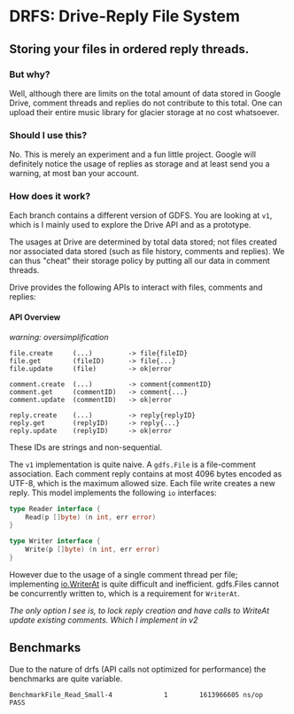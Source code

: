 # DRFS: Drive-Reply File System

## Storing your files in ordered reply threads.

### But why?

Well, although there are limits on the total amount of data stored in Google Drive, comment threads and replies do not 
contribute to this total. One can upload their entire music library for glacier storage at no cost whatsoever.

### Should I use this?

No. This is merely an experiment and a fun little project. Google will definitely notice the usage of replies as storage
and at least send you a warning, at most ban your account.

### How does it work?

Each branch contains a different version of GDFS. You are looking at `v1`, which is I mainly used to explore the Drive 
API and as a prototype. 

The usages at Drive are determined by total data stored; not files created nor associated data stored (such as 
file history, comments and replies). We can thus "cheat" their storage policy by putting all our data in comment threads.

Drive provides the following APIs to interact with files, comments and replies:

#### API Overview
*warning: oversimplification*
```
file.create     (...)         -> file{fileID}
file.get        (fileID)      -> file{...}
file.update     (file)        -> ok|error 

comment.create  (...)         -> comment{commentID}
comment.get     (commentID)   -> comment{...}
comment.update  (commentID)   -> ok|error

reply.create    (...)         -> reply{replyID}
reply.get       (replyID)     -> reply{...}
reply.update    (replyID)     -> ok|error 
```

These IDs are strings and non-sequential.

The `v1` implementation is quite naive. A `gdfs.File` is a file-comment association. Each comment reply contains at most
4096 bytes encoded as UTF-8, which is the maximum allowed size. Each file write creates a new reply. This model implements 
the following `io` interfaces:

```go
type Reader interface {
    Read(p []byte) (n int, err error)
}

type Writer interface {
    Write(p []byte) (n int, err error)
}
```

However due to the usage of a single comment thread per file; implementing [io.WriterAt](https://golang.org/pkg/io/#WriterAt) 
is quite difficult and inefficient. gdfs.Files cannot be concurrently written to, which is a requirement for `WriterAt`.

*The only option I see is, to lock reply creation and have calls to WriteAt update existing comments. Which I implement in v2* 

## Benchmarks

Due to the nature of drfs (API calls not optimized for performance) the benchmarks are quite variable. 

```
BenchmarkFile_Read_Small-4             1        1613966605 ns/op
PASS
```